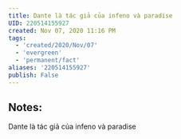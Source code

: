 ```yaml
---
title: Dante là tác giả của infeno và paradise
UID: 220514155927
created: Nov 07, 2020 11:16 PM
tags:
  - 'created/2020/Nov/07'
  - 'evergreen'
  - 'permanent/fact'
aliases: '220514155927'
publish: False
---
```

## Notes:
Dante là tác giả của infeno và paradise
